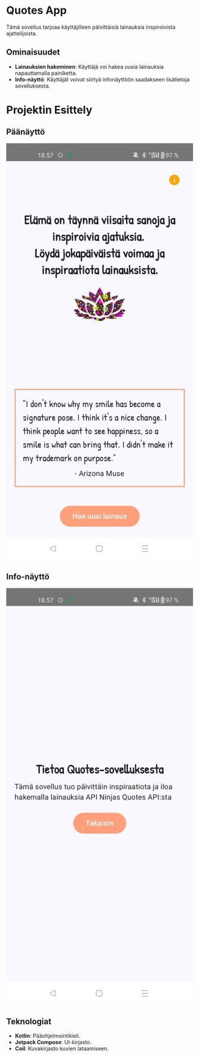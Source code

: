 # Quotes App

Tämä sovellus tarjoaa käyttäjilleen päivittäisiä lainauksia inspiroivista ajattelijoista. 
## Ominaisuudet

- **Lainauksien hakeminen**: Käyttäjä voi hakea uusia lainauksia napauttamalla painiketta.
- **Info-näyttö**: Käyttäjät voivat siirtyä infonäyttöön saadakseen lisätietoja sovelluksesta.

# Projektin Esittely

## Päänäyttö

<img src="images/MainScreen.jpg" alt="Mainscreen" width="500"/>

## Info-näyttö

<img src="images/InfoScreen.jpg" alt="Infoscreen" width="500"/>

## Teknologiat

- **Kotlin**: Pääohjelmointikieli.
- **Jetpack Compose**: UI-kirjasto.
- **Coil**: Kuvakirjasto kuvien lataamiseen.


